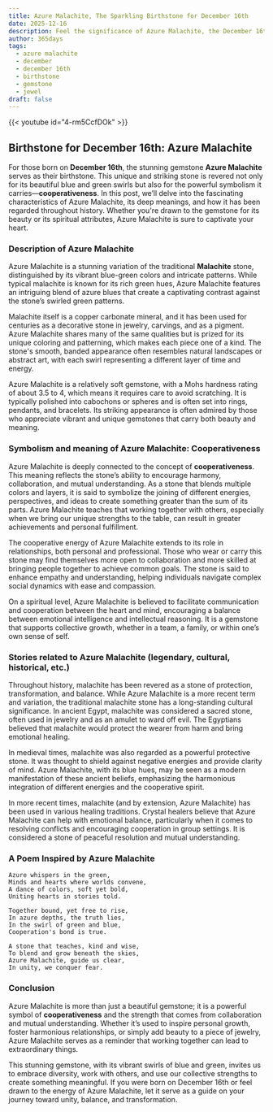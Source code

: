 ```yaml
---
title: Azure Malachite, The Sparkling Birthstone for December 16th
date: 2025-12-16
description: Feel the significance of Azure Malachite, the December 16th birthstone symbolizing Cooperativeness. Let its beauty and meaning brighten your day.
author: 365days
tags:
  - azure malachite
  - december
  - december 16th
  - birthstone
  - gemstone
  - jewel
draft: false
---
```


{{< youtube id="4-rm5CcfDOk" >}}

## Birthstone for December 16th: Azure Malachite

For those born on **December 16th**, the stunning gemstone **Azure Malachite** serves as their birthstone. This unique and striking stone is revered not only for its beautiful blue and green swirls but also for the powerful symbolism it carries—**cooperativeness**. In this post, we’ll delve into the fascinating characteristics of Azure Malachite, its deep meanings, and how it has been regarded throughout history. Whether you're drawn to the gemstone for its beauty or its spiritual attributes, Azure Malachite is sure to captivate your heart.

### Description of Azure Malachite

Azure Malachite is a stunning variation of the traditional **Malachite** stone, distinguished by its vibrant blue-green colors and intricate patterns. While typical malachite is known for its rich green hues, Azure Malachite features an intriguing blend of azure blues that create a captivating contrast against the stone’s swirled green patterns.

Malachite itself is a copper carbonate mineral, and it has been used for centuries as a decorative stone in jewelry, carvings, and as a pigment. Azure Malachite shares many of the same qualities but is prized for its unique coloring and patterning, which makes each piece one of a kind. The stone's smooth, banded appearance often resembles natural landscapes or abstract art, with each swirl representing a different layer of time and energy.

Azure Malachite is a relatively soft gemstone, with a Mohs hardness rating of about 3.5 to 4, which means it requires care to avoid scratching. It is typically polished into cabochons or spheres and is often set into rings, pendants, and bracelets. Its striking appearance is often admired by those who appreciate vibrant and unique gemstones that carry both beauty and meaning.

### Symbolism and meaning of Azure Malachite: Cooperativeness

Azure Malachite is deeply connected to the concept of **cooperativeness**. This meaning reflects the stone’s ability to encourage harmony, collaboration, and mutual understanding. As a stone that blends multiple colors and layers, it is said to symbolize the joining of different energies, perspectives, and ideas to create something greater than the sum of its parts. Azure Malachite teaches that working together with others, especially when we bring our unique strengths to the table, can result in greater achievements and personal fulfillment.

The cooperative energy of Azure Malachite extends to its role in relationships, both personal and professional. Those who wear or carry this stone may find themselves more open to collaboration and more skilled at bringing people together to achieve common goals. The stone is said to enhance empathy and understanding, helping individuals navigate complex social dynamics with ease and compassion.

On a spiritual level, Azure Malachite is believed to facilitate communication and cooperation between the heart and mind, encouraging a balance between emotional intelligence and intellectual reasoning. It is a gemstone that supports collective growth, whether in a team, a family, or within one’s own sense of self.

### Stories related to Azure Malachite (legendary, cultural, historical, etc.)

Throughout history, malachite has been revered as a stone of protection, transformation, and balance. While Azure Malachite is a more recent term and variation, the traditional malachite stone has a long-standing cultural significance. In ancient Egypt, malachite was considered a sacred stone, often used in jewelry and as an amulet to ward off evil. The Egyptians believed that malachite would protect the wearer from harm and bring emotional healing.

In medieval times, malachite was also regarded as a powerful protective stone. It was thought to shield against negative energies and provide clarity of mind. Azure Malachite, with its blue hues, may be seen as a modern manifestation of these ancient beliefs, emphasizing the harmonious integration of different energies and the cooperative spirit.

In more recent times, malachite (and by extension, Azure Malachite) has been used in various healing traditions. Crystal healers believe that Azure Malachite can help with emotional balance, particularly when it comes to resolving conflicts and encouraging cooperation in group settings. It is considered a stone of peaceful resolution and mutual understanding.

### A Poem Inspired by Azure Malachite

```
Azure whispers in the green,  
Minds and hearts where worlds convene,  
A dance of colors, soft yet bold,  
Uniting hearts in stories told.

Together bound, yet free to rise,  
In azure depths, the truth lies,  
In the swirl of green and blue,  
Cooperation's bond is true.

A stone that teaches, kind and wise,  
To blend and grow beneath the skies,  
Azure Malachite, guide us clear,  
In unity, we conquer fear.
```

### Conclusion

Azure Malachite is more than just a beautiful gemstone; it is a powerful symbol of **cooperativeness** and the strength that comes from collaboration and mutual understanding. Whether it’s used to inspire personal growth, foster harmonious relationships, or simply add beauty to a piece of jewelry, Azure Malachite serves as a reminder that working together can lead to extraordinary things.

This stunning gemstone, with its vibrant swirls of blue and green, invites us to embrace diversity, work with others, and use our collective strengths to create something meaningful. If you were born on December 16th or feel drawn to the energy of Azure Malachite, let it serve as a guide on your journey toward unity, balance, and transformation.